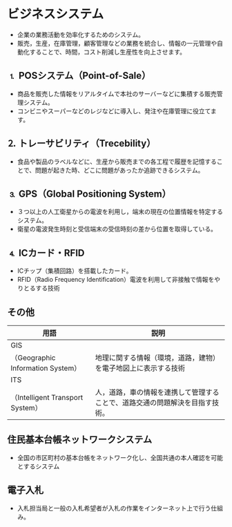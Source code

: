 # ビジネスシステム
- 企業の業務活動を効率化するためのシステム。
- 販売，生産，在庫管理，顧客管理などの業務を統合し、情報の一元管理や自動化することで、時間，コスト削減し生産性を向上させます。

## ⒈  POSシステム（Point-of-Sale）
- 商品を販売した情報をリアルタイムで本社のサーバーなどに集積する販売管理システム。
- コンビニやスーパーなどのレジなどに導入し、発注や在庫管理に役立てます。

## ⒉  トレーサビリティ（Trecebility）
- 食品や製品のラベルなどに、生産から販売までの各工程で履歴を記憶することで、問題が起きた時、どこに問題があったか追跡できるシステム。

## ⒊  GPS（Global Positioning System）
- ３つ以上の人工衛星からの電波を利用し，端末の現在の位置情報を特定するシステム。
- 衛星の電波発生時刻と受信端末の受信時刻の差から位置を取得している。

## ⒋  ICカード・RFID
- ICチップ（集積回路）を搭載したカード。
- RFID（Radio Frequency Identification）電波を利用して非接触で情報をやりとるする技術

## その他
| 用語 | 説明 |
| --- | --- |
| GIS
（Geographic Information System） | 地理に関する情報（環境，道路，建物）を電子地図上に表示する技術 |
| ITS
（Intelligent Transport System） | 人，道路，車の情報を連携して管理することで、道路交通の問題解決を目指す技術。 |

## 住民基本台帳ネットワークシステム
- 全国の市区町村の基本台帳をネットワーク化し、全国共通の本人確認を可能とするシステム

## 電子入札
- 入札担当局と一般の入札希望者が入札の作業をインターネット上で行う仕組み。
